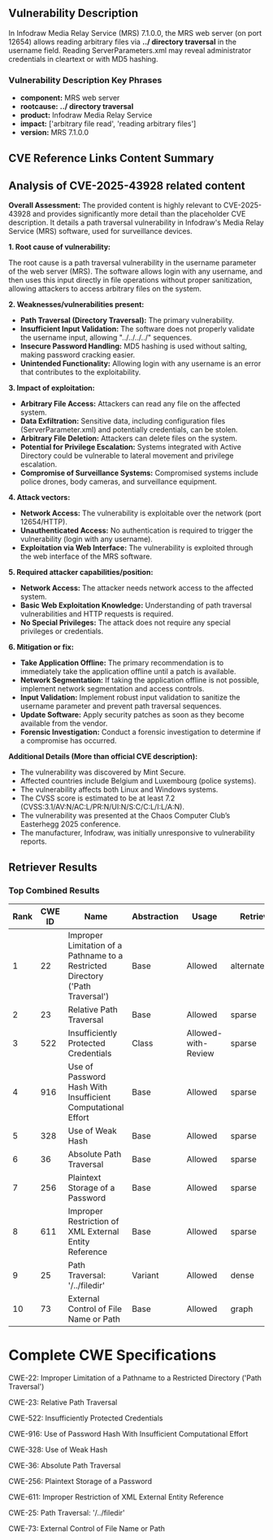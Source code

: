 ## Vulnerability Description
In Infodraw Media Relay Service (MRS) 7.1.0.0, the MRS web server (on port 12654) allows reading arbitrary files via **../ directory traversal** in the username field. Reading ServerParameters.xml may reveal administrator credentials in cleartext or with MD5 hashing.

### Vulnerability Description Key Phrases
- **component:** MRS web server
- **rootcause:** **../ directory traversal**
- **product:** Infodraw Media Relay Service
- **impact:** ['arbitrary file read', 'reading arbitrary files']
- **version:** MRS 7.1.0.0

## CVE Reference Links Content Summary
## Analysis of CVE-2025-43928 related content

**Overall Assessment:** The provided content is highly relevant to CVE-2025-43928 and provides significantly more detail than the placeholder CVE description. It details a path traversal vulnerability in Infodraw's Media Relay Service (MRS) software, used for surveillance devices.

**1. Root cause of vulnerability:**

The root cause is a path traversal vulnerability in the username parameter of the web server (MRS).  The software allows login with any username, and then uses this input directly in file operations without proper sanitization, allowing attackers to access arbitrary files on the system.

**2. Weaknesses/vulnerabilities present:**

*   **Path Traversal (Directory Traversal):** The primary vulnerability.
*   **Insufficient Input Validation:** The software does not properly validate the username input, allowing "../../../../" sequences.
*   **Insecure Password Handling:** MD5 hashing is used without salting, making password cracking easier.
*   **Unintended Functionality:** Allowing login with any username is an error that contributes to the exploitability.

**3. Impact of exploitation:**

*   **Arbitrary File Access:** Attackers can read any file on the affected system.
*   **Data Exfiltration:** Sensitive data, including configuration files (ServerParameter.xml) and potentially credentials, can be stolen.
*   **Arbitrary File Deletion:** Attackers can delete files on the system.
*   **Potential for Privilege Escalation:**  Systems integrated with Active Directory could be vulnerable to lateral movement and privilege escalation.
*   **Compromise of Surveillance Systems:**  Compromised systems include police drones, body cameras, and surveillance equipment.

**4. Attack vectors:**

*   **Network Access:** The vulnerability is exploitable over the network (port 12654/HTTP).
*   **Unauthenticated Access:** No authentication is required to trigger the vulnerability (login with any username).
*   **Exploitation via Web Interface:** The vulnerability is exploited through the web interface of the MRS software.

**5. Required attacker capabilities/position:**

*   **Network Access:** The attacker needs network access to the affected system.
*   **Basic Web Exploitation Knowledge:** Understanding of path traversal vulnerabilities and HTTP requests is required.
*   **No Special Privileges:** The attack does not require any special privileges or credentials.

**6. Mitigation or fix:**

*   **Take Application Offline:** The primary recommendation is to immediately take the application offline until a patch is available.
*   **Network Segmentation:** If taking the application offline is not possible, implement network segmentation and access controls.
*   **Input Validation:** Implement robust input validation to sanitize the username parameter and prevent path traversal sequences.
*   **Update Software:** Apply security patches as soon as they become available from the vendor.
*   **Forensic Investigation:** Conduct a forensic investigation to determine if a compromise has occurred.

**Additional Details (More than official CVE description):**

*   The vulnerability was discovered by Mint Secure.
*   Affected countries include Belgium and Luxembourg (police systems).
*   The vulnerability affects both Linux and Windows systems.
*   The CVSS score is estimated to be at least 7.2 (CVSS:3.1/AV:N/AC:L/PR:N/UI:N/S:C/C:L/I:L/A:N).
*   The vulnerability was presented at the Chaos Computer Club’s Easterhegg 2025 conference.
*   The manufacturer, Infodraw, was initially unresponsive to vulnerability reports.

## Retriever Results

### Top Combined Results

| Rank | CWE ID | Name | Abstraction | Usage  | Retrievers | Individual Scores |
|------|--------|------|-------------|-------|------------|-------------------|
| 1 | 22 | Improper Limitation of a Pathname to a Restricted Directory ('Path Traversal') | Base | Allowed | alternate_terms | 1.000 |
| 2 | 23 | Relative Path Traversal | Base | Allowed | sparse | 0.197 |
| 3 | 522 | Insufficiently Protected Credentials | Class | Allowed-with-Review | sparse | 0.193 |
| 4 | 916 | Use of Password Hash With Insufficient Computational Effort | Base | Allowed | sparse | 0.185 |
| 5 | 328 | Use of Weak Hash | Base | Allowed | sparse | 0.184 |
| 6 | 36 | Absolute Path Traversal | Base | Allowed | sparse | 0.183 |
| 7 | 256 | Plaintext Storage of a Password | Base | Allowed | sparse | 0.182 |
| 8 | 611 | Improper Restriction of XML External Entity Reference | Base | Allowed | sparse | 0.181 |
| 9 | 25 | Path Traversal: '/../filedir' | Variant | Allowed | dense | 0.468 |
| 10 | 73 | External Control of File Name or Path | Base | Allowed | graph | 0.002 |



# Complete CWE Specifications

CWE-22: Improper Limitation of a Pathname to a Restricted Directory ('Path Traversal')

CWE-23: Relative Path Traversal

CWE-522: Insufficiently Protected Credentials

CWE-916: Use of Password Hash With Insufficient Computational Effort

CWE-328: Use of Weak Hash

CWE-36: Absolute Path Traversal

CWE-256: Plaintext Storage of a Password

CWE-611: Improper Restriction of XML External Entity Reference

CWE-25: Path Traversal: '/../filedir'

CWE-73: External Control of File Name or Path